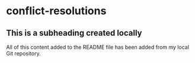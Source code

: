 # conflict-resolutions

## This is a subheading created locally

All of this content added to the README file has been added from my local Git repository.